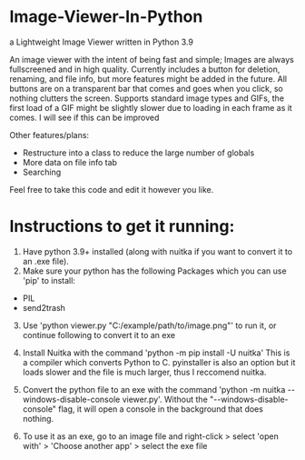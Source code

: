 # Image-Viewer-In-Python
a Lightweight Image Viewer written in Python 3.9

An image viewer with the intent of being fast and simple; Images are always fullscreened and in high quality. Currently includes a button for deletion, renaming,
and file info, but more features might be added in the future. All buttons are on a transparent bar that comes and goes when you click, so nothing clutters the screen. Supports standard image types and GIFs, the first load of a GIF might be slightly slower due to loading in each frame as it comes. I will see if this can be improved

Other features/plans:
- Restructure into a class to reduce the large number of globals
- More data on file info tab
- Searching

Feel free to take this code and edit it however you like.

# Instructions to get it running:

1. Have python 3.9+ installed (along with nuitka if you want to convert it to an .exe file).
2. Make sure your python has the following Packages which you can use 'pip' to install:
  - PIL
  - send2trash
  
3. Use 'python viewer.py "C:/example/path/to/image.png"' to run it, or continue following to convert it to an exe

4. Install Nuitka with the command 'python -m pip install -U nuitka' This is a compiler which converts Python to C. pyinstaller is also an option but it loads slower and the file is much larger, thus I reccomend nuitka.

5. Convert the python file to an exe with the command 'python -m nuitka --windows-disable-console viewer.py'. Without the "--windows-disable-console" flag, it will open a console in the background that does nothing.

6. To use it as an exe, go to an image file and right-click > select 'open with' > 'Choose another app' > select the exe file
